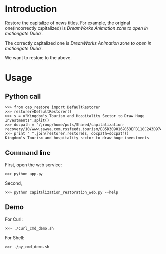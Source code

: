 # Introduction

Restore the capitalize of news titles. For example, the original one(incorrectly capitalized) is *DreamWorks Animation zone to open in motiongate Dubai*.

The correctly capitalized one is *DreamWorks Animation zone to open in motiongate Dubai*.

We want to restore to the above.

# Usage

## Python call

	>>> from cap_restore import DefaultRestorer
	>>> restorer=DefaultRestorer()
	>>> s = u"Kingdom's Tourism and Hospitality Sector to Draw Huge Investments".split()
	>>> docpath = "/group/home/puls/Shared/capitalization-recovery/10/www.zawya.com.rssfeeds.tourism/E85D3090167053EFB118C243D9747FAC"
	>>> print " ".join(restorer.restore(s, docpath=docpath))
	Kingdom's Tourism and hospitality sector to draw huge investments

## Command line

First, open the web service:

    >>> python app.py

Second, 

    >>> python capitalization_restoration_web.py --help


## Demo

For Curl:

    >>> ./curl_cmd_demo.sh

For Shell:

    >>> ./py_cmd_demo.sh
